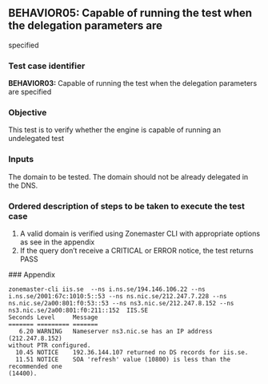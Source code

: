 ## BEHAVIOR05: Capable of running the test when the delegation parameters are
specified

### Test case identifier

**BEHAVIOR03:** Capable of running the test when the delegation parameters are
specified

### Objective 
This test is to verify whether the engine is capable of running an undelegated
test

### Inputs

The domain to be tested. The domain should not be already delegated in the DNS.

### Ordered description of steps to be taken to execute the test case

1. A valid domain is verified using Zonemaster CLI with appropriate options as
see in the appendix
2. If the query don’t receive a CRITICAL or ERROR notice, the test returns PASS


### Appendix
```
zonemaster-cli iis.se  --ns i.ns.se/194.146.106.22 --ns
i.ns.se/2001:67c:1010:5::53 --ns ns.nic.se/212.247.7.228 --ns
ns.nic.se/2a00:801:f0:53::53 --ns ns3.nic.se/212.247.8.152 --ns
ns3.nic.se/2a00:801:f0:211::152  IIS.SE
Seconds Level     Message
======= ========= =======
   6.20 WARNING   Nameserver ns3.nic.se has an IP address (212.247.8.152)
without PTR configured.
  10.45 NOTICE    192.36.144.107 returned no DS records for iis.se.
  11.51 NOTICE    SOA 'refresh' value (10800) is less than the recommended one
(14400).

```
